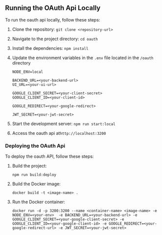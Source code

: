 ## Running the OAuth Api Locally

To run the oauth api locally, follow these steps:

1. Clone the repository: `git clone <repository-url>`
2. Navigate to the project directory: `cd oauth`
3. Install the dependencies: `npm install`
4. Update the environment variables in the `.env` file located in the `/oauth` directory
    ```
    NODE_ENV=local

    BACKEND_URL=<your-backend-url>
    UI_URL=<your-ui-url>

    GOOGLE_CLIENT_SECRET=<your-client-secret>
    GOOGLE_CLIENT_ID=<your-client-id>

    GOOGLE_REDIRECT=<your-google-redirect>

    JWT_SECRET=<your-jwt-secret>
    ```

5. Start the development server: `npm run start:local`
6. Access the oauth api at`http://localhost:3200`

### Deploying the OAuth Api
To deploy the oauth API, follow these steps:

1. Build the project:
    ```
    npm run build:deploy
    ```
2. Build the Docker image:
    ```
    docker build -t <image-name> .
    ```
3. Run the Docker container:
    ```
    docker run -d -p 3200:3200 --name <container-name> <image-name> -e NODE_ENV=<your-env>  -e BACKEND_URL=<your-backend-url> -e GOOGLE_CLIENT_SECRET=<your-google-client-secret> -e  GOOGLE_CLIENT_ID=<your-google-client-id> -e GOOGLE_REDIRECT=<your-google-redirect-url> -e JWT_SECRET=<your-jwt-secret>
    ```